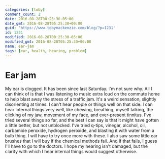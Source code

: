 ```yaml
---
categories: [toby]
comment_count: 2
date: 2016-08-28T00:25:30-05:00
date_gmt: 2016-08-28T05:25:30+00:00
guid: 'https://www.tobymackenzie.com/blog/?p=1231'
id: 1231
modified: 2016-08-28T00:25:30-05:00
modified_gmt: 2016-08-28T05:25:30+00:00
name: ear-jam
tags: [ear, health, hearing, problem]
---
```


Ear jam
=======

My ear is clogged.  It has been since last Saturday.  I'm not sure why.  All I can think of is that I was listening to music extra loud on the commute home to help blast away the stress of a traffic jam.  It's a weird sensation, slightly disorienting at times.  I can't hear people or things well on that side.  I can hear internal things very well, like chewing, breathing, myself talking, the clicking of my jaw, movement of my face, and ever-present tinnitus.  I've tried several things so far, and the best I can say is that it might have gotten a little better, but not unblocked.  I've tried q-tips, vinegar, alcohol, oil, carbamide peroxide, hydrogen peroxide, and blasting it with water from a bulb thing.  I will have to try once more with these.  I also saw some little ear brushes that I will buy if the chemical methods fail.  And if that fails, I guess I'll have to go to the doctors.  I hope my hearing isn't damaged, but the clarity with which I hear internal things would suggest otherwise.
